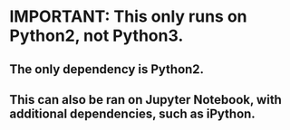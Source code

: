 # IMPORTANT: This only runs on Python2, not Python3.

## The only dependency is Python2.
## This can also be ran on Jupyter Notebook, with additional dependencies, such as iPython.
